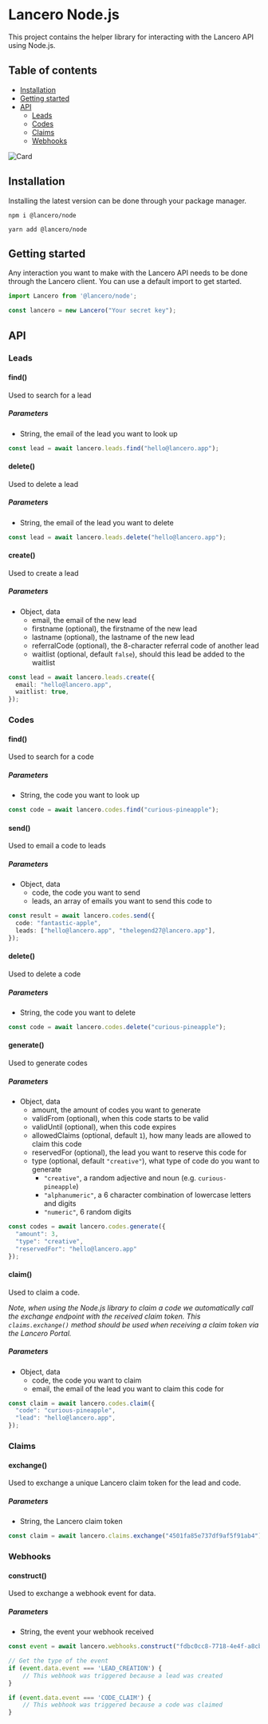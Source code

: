 # Lancero Node.js
This project contains the helper library for interacting with the Lancero API using Node.js.

## Table of contents
- [Installation](#installation)
- [Getting started](#getting-started)
- [API](#api)
    - [Leads](#leads)
    - [Codes](#codes)
    - [Claims](#claims)
    - [Webhooks](#webhooks)

![Card](https://cdn.lancero.app/assets/card.png)

## Installation
Installing the latest version can be done through your package manager.

```shell
npm i @lancero/node

yarn add @lancero/node
```

## Getting started
Any interaction you want to make with the Lancero API needs to be done through the Lancero client. You can use a default import to get started.

```js
import Lancero from '@lancero/node';

const lancero = new Lancero("Your secret key");
```

## API
### Leads
#### find()
Used to search for a lead

##### Parameters
- String, the email of the lead you want to look up
```ts
const lead = await lancero.leads.find("hello@lancero.app");
```

#### delete()
Used to delete a lead

##### Parameters
- String, the email of the lead you want to delete
```ts
const lead = await lancero.leads.delete("hello@lancero.app");
```

#### create()
Used to create a lead

##### Parameters
- Object, data
  - email, the email of the new lead
  - firstname (optional), the firstname of the new lead
  - lastname (optional), the lastname of the new lead
  - referralCode (optional), the 8-character referral code of another lead
  - waitlist (optional, default `false`), should this lead be added to the waitlist

```ts
const lead = await lancero.leads.create({ 
  email: "hello@lancero.app",
  waitlist: true,
});
```

### Codes
#### find()
Used to search for a code

##### Parameters
- String, the code you want to look up
```ts
const code = await lancero.codes.find("curious-pineapple");
```

#### send()
Used to email a code to leads

##### Parameters
- Object, data
  - code, the code you want to send
  - leads, an array of emails you want to send this code to
```ts
const result = await lancero.codes.send({
  code: "fantastic-apple",
  leads: ["hello@lancero.app", "thelegend27@lancero.app"],
});
```

#### delete()
Used to delete a code

##### Parameters
- String, the code you want to delete
```ts
const code = await lancero.codes.delete("curious-pineapple");
```

#### generate()
Used to generate codes

##### Parameters
- Object, data
  - amount, the amount of codes you want to generate
  - validFrom (optional), when this code starts to be valid
  - validUntil (optional), when this code expires
  - allowedClaims (optional, default `1`), how many leads are allowed to claim this code
  - reservedFor (optional), the lead you want to reserve this code for
  - type (optional, default `"creative"`), what type of code do you want to generate
    - `"creative"`, a random adjective and noun (e.g. `curious-pineapple`)
    - `"alphanumeric"`, a 6 character combination of lowercase letters and digits
    - `"numeric"`, 6 random digits
```ts
const codes = await lancero.codes.generate({
  "amount": 3,
  "type": "creative",
  "reservedFor": "hello@lancero.app"
});
```

#### claim()
Used to claim a code. 

*Note, when using the Node.js library to claim a code we automatically call the exchange endpoint with the received claim token. This `claims.exchange()` method should be used when receiving a claim token via the Lancero Portal.*

##### Parameters
- Object, data
  - code, the code you want to claim
  - email, the email of the lead you want to claim this code for
```ts
const claim = await lancero.codes.claim({
  "code": "curious-pineapple",
  "lead": "hello@lancero.app",
});
```

### Claims
#### exchange()
Used to exchange a unique Lancero claim token for the lead and code.

##### Parameters
- String, the Lancero claim token
```ts
const claim = await lancero.claims.exchange("4501fa85e737df9af5f91ab4");
```

### Webhooks
#### construct()
Used to exchange a webhook event for data.

##### Parameters
- String, the event your webhook received
```ts
const event = await lancero.webhooks.construct("fdbc0cc8-7718-4e4f-a8cb-c969d31b543e");

// Get the type of the event
if (event.data.event === 'LEAD_CREATION') {
    // This webhook was triggered because a lead was created
}

if (event.data.event === 'CODE_CLAIM') {
    // This webhook was triggered because a code was claimed
}
```